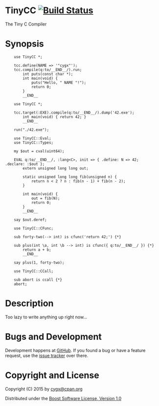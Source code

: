 # TinyCC [![Build Status](https://travis-ci.org/cygx/p6-tinycc.svg?branch=master)](https://travis-ci.org/cygx/p6-tinycc)

The Tiny C Compiler


# Synopsis

```
    use TinyCC *;

    tcc.define(NAME => '"cygx"');
    tcc.compile(q:to/__END__/).run;
        int puts(const char *);
        int main(void) {
            puts("Hello, " NAME "!");
            return 0;
        }
        __END__
```

```
    use TinyCC *;

    tcc.target(:EXE).compile(q:to/__END__/).dump('42.exe');
        int main(void) { return 42; }
        __END__

    run("./42.exe");
```

```
    use TinyCC::Eval;
    use TinyCC::Types;

    my $out = cval(uint64);

    EVAL q:to/__END__/, :lang<C>, init => { .define: N => 42; .declare: :$out };
        extern unsigned long long out;

        static unsigned long long fib(unsigned n) {
            return n < 2 ? n : fib(n - 1) + fib(n - 2);
        }

        int main(void) {
            out = fib(N);
            return 0;
        }
        __END__

    say $out.deref;
```

```
    use TinyCC::CFunc;

    sub forty-two(--> int) is cfunc('return 42;') {*}

    sub plus(int \a, int \b --> int) is cfunc({ q:to/__END__/ }) {*}
        return a + b;
        __END__

    say plus(1, forty-two);
```

```
    use TinyCC::CCall;

    sub abort is ccall {*}
    abort;
```


# Description

Too lazy to write anything up right now...


# Bugs and Development

Development happens at [GitHub](https://github.com/cygx/p6-tinycc). If you
found a bug or have a feature request, use the
[issue tracker](https://github.com/cygx/p6-tinycc/issues) over there.


# Copyright and License

Copyright (C) 2015 by <cygx@cpan.org>

Distributed under the
[Boost Software License, Version 1.0](http://www.boost.org/LICENSE_1_0.txt)
